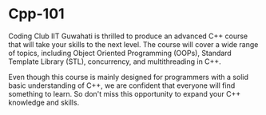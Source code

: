 # Cpp-101

Coding Club IIT Guwahati is thrilled to produce an advanced C++ course that will take your skills to the next level. The course will cover 
a wide range of topics, including Object Oriented Programming (OOPs), Standard Template Library (STL), concurrency, and multithreading in C++.

Even though this course is mainly designed for programmers with a solid basic understanding of C++, we are confident that everyone will 
find something to learn. So don't miss this opportunity to expand your C++ knowledge and skills. 
